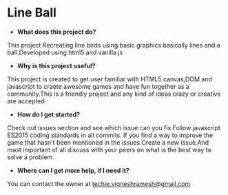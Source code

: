 # Line Ball


* __What does this project do?__

This project Recreating line birds using basic graphics basically lines and a ball.Developed using html5 and vanilla js

* __Why is this project useful?__

This project is created to get user familiar with HTML5 canvas,DOM and javascript to craete awesome games and have fun together as a community.This is a friendly project and any kind of ideas crazy or creative are accepted

* __How do I get started?__

Check out issues section and see which issue can you fix.Follow javascript ES2015 coding standards in all commits. If you find a way to improve the game that hasn't been mentioned in the issues.Create a new issue.And most important of all discuss with your peers on what is the best way to solve a problem

* __Where can I get more help, if I need it?__

You can contact the owner at techie.vigneshramesh@gmail.com
